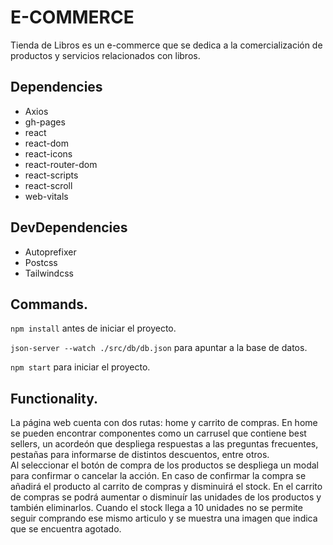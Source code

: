 # E-COMMERCE  

Tienda de Libros es un e-commerce que se dedica a la comercialización de productos y servicios relacionados con libros.

## **Dependencies**  

- Axios  
- gh-pages  
- react  
- react-dom  
- react-icons  
- react-router-dom  
- react-scripts  
- react-scroll  
- web-vitals  

## **DevDependencies**  

- Autoprefixer  
- Postcss  
- Tailwindcss  

## **Commands.**  

 `npm install` antes de iniciar el proyecto.  
 
 `json-server --watch ./src/db/db.json` para apuntar a la base de datos.  
 
 `npm start` para iniciar el proyecto.  
 
## **Functionality.**  

La página web cuenta con dos rutas: home y carrito de compras. En home se pueden encontrar componentes como un carrusel que contiene best sellers, un acordeón que despliega respuestas a las preguntas frecuentes, pestañas para informarse de distintos descuentos, entre otros.  
Al seleccionar el botón de compra de los productos se despliega un modal para confirmar o cancelar la acción. En caso de confirmar la compra se añadirá el producto al carrito de compras y disminuirá el stock. En el carrito de compras se podrá aumentar o disminuír las unidades de los productos y también eliminarlos. Cuando el stock llega a 10 unidades no se permite seguir comprando ese mismo articulo y se muestra una imagen que indica que se encuentra agotado.  
